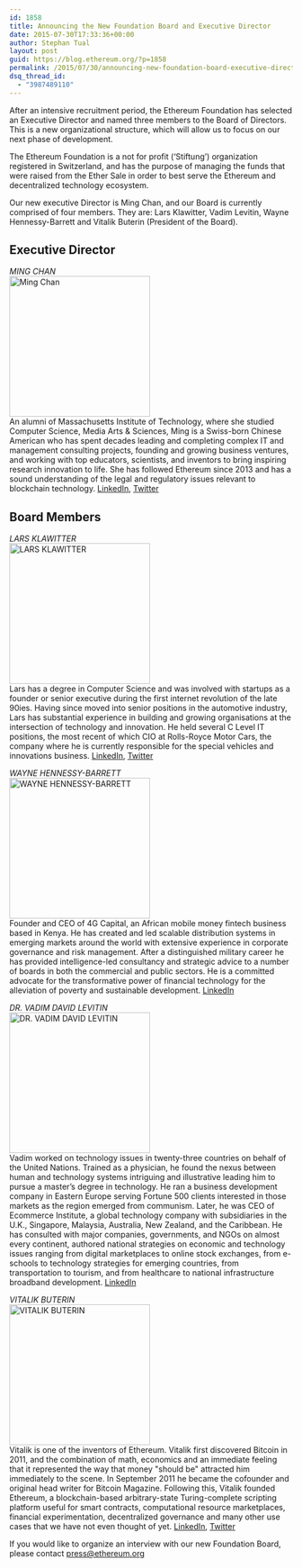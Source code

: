 ```yaml
---
id: 1858
title: Announcing the New Foundation Board and Executive Director
date: 2015-07-30T17:33:36+00:00
author: Stephan Tual
layout: post
guid: https://blog.ethereum.org/?p=1858
permalink: /2015/07/30/announcing-new-foundation-board-executive-director/
dsq_thread_id:
  - "3987489110"
---
```

After an intensive recruitment period, the Ethereum Foundation has selected an Executive Director and named three members to the Board of Directors. This is a new organizational structure, which will allow us to focus on our next phase of development.

The Ethereum Foundation is a not for profit (‘Stiftung’) organization registered in Switzerland, and has the purpose of managing the funds that were raised from the Ether Sale in order to best serve the Ethereum and decentralized technology ecosystem.
 	 		
Our new executive Director is Ming Chan, and our Board is currently comprised of four members. They are: Lars Klawitter, Vadim Levitin, Wayne Hennessy-Barrett and Vitalik Buterin (President of the Board).

		
## Executive Director
*MING CHAN*
<br>
<img src="http://i.imgur.com/lsLBHwY.png" alt="Ming Chan" width="250" />
<br>
An alumni of Massachusetts Institute of Technology, where she studied Computer Science, Media Arts & Sciences, Ming is a Swiss-born Chinese American who has spent decades leading and completing complex IT and management consulting projects, founding and growing business ventures, and working with top educators, scientists, and inventors to bring inspiring research innovation to life. She has followed Ethereum since 2013 and has a sound understanding of the legal and regulatory issues relevant to blockchain technology. 
<a href="https://www.linkedin.com/profile/view?id=8637167&authType=NAME_SEARCH&authToken=sYBX&locale=en_US&srchid=179133991437916802748&srchindex=1&srchtotal=1&trk=vsrp_people_res_name&trkInfo=VSRPsearchId%3A179133991437916802748%2CVSRPtargetId%3A8637167%2CVSRPcmpt%3Aprimary%2CVSRPnm%3Atrue%2CauthType%3ANAME_SEARCH">LinkedIn</a>, <a href="https://twitter.com/mingchan88">Twitter</a>



## Board Members
*LARS KLAWITTER*
<br>
<img src="http://i.imgur.com/o2ZgId4.png" alt="LARS KLAWITTER" width="250" />
<br>
Lars has a degree in Computer Science and was involved with startups as a founder or senior executive during the first internet revolution of the late 90ies. Having since moved into senior positions in the automotive industry, Lars has substantial experience in building and growing organisations at the intersection of technology and innovation. He held several C Level IT positions, the most recent of which CIO at Rolls-Royce Motor Cars, the company where he is currently responsible for the special vehicles and innovations business.
<a href="https://www.linkedin.com/pub/lars-klawitter/6/337/870">LinkedIn</a>, <a href="https://twitter.com/larsklawitter">Twitter</a>



*WAYNE HENNESSY-BARRETT*
<br>
<img src="http://i.imgur.com/wBmGJ6J.png" alt="WAYNE HENNESSY-BARRETT" width="250" />
<br>
Founder and CEO of 4G Capital, an African mobile money fintech business based in Kenya. He has created and led scalable distribution systems in emerging markets around the world with extensive experience in corporate governance and risk management. After a distinguished military career he has provided intelligence-led consultancy and strategic advice to a number of boards in both the commercial and public sectors. He is a committed advocate for the transformative power of financial technology for the alleviation of poverty and sustainable development.
<a href="https://www.linkedin.com/profile/view?id=2444816&authType=OPENLINK&authToken=w0xM&locale=en_US&srchid=179133991437918760277&srchindex=1&srchtotal=1&trk=vsrp_people_res_name&trkInfo=VSRPsearchId%3A179133991437918760277%2CVSRPtargetId%3A2444816%2CVSRPcmpt%3Aprimary%2CVSRPnm%3Atrue%2CauthType%3AOPENLINK">LinkedIn</a>



*DR. VADIM DAVID LEVITIN*
<br>
<img src="http://i.imgur.com/QtApkec.png" alt="DR. VADIM DAVID LEVITIN" width="250" />
<br>
Vadim worked on technology issues in twenty-three countries on behalf of the United Nations. Trained as a physician, he found the nexus between human and technology systems intriguing and illustrative leading him to pursue a master’s degree in technology. He ran a business development company in Eastern Europe serving Fortune 500 clients interested in those markets as the region emerged from communism. Later, he was CEO of Ecommerce Institute, a global technology company with subsidiaries in the U.K., Singapore, Malaysia, Australia, New Zealand, and the Caribbean. He has consulted with major companies, governments, and NGOs on almost every continent, authored national strategies on economic and technology issues ranging from digital marketplaces to online stock exchanges, from e-schools to technology strategies for emerging countries, from transportation to tourism, and from healthcare to national infrastructure broadband development.
<a href="https://www.linkedin.com/pub/dr-vadim-levitin/44/b6/b7">LinkedIn</a>



*VITALIK BUTERIN*
<br>
<img src="http://i.imgur.com/zeHvPeI.png" alt="VITALIK BUTERIN" width="250" />
<br>
Vitalik is one of the inventors of Ethereum. Vitalik first discovered Bitcoin in 2011, and the combination of math, economics and an immediate feeling that it represented the way that money "should be" attracted him immediately to the scene. In September 2011 he became the cofounder and original head writer for Bitcoin Magazine. Following this, Vitalik founded Ethereum, a blockchain-based arbitrary-state Turing-complete scripting platform useful for smart contracts, computational resource marketplaces, financial experimentation, decentralized governance and many other use cases that we have not even thought of yet.
<a href="https://www.linkedin.com/pub/vitalik-buterin/50/a74/267">LinkedIn</a>, <a href="https://twitter.com/vitalikbuterin">Twitter</a>


If you would like to organize an interview with our new Foundation Board, please contact <a href="mailto:press@ethereum.org">press@ethereum.org</a>